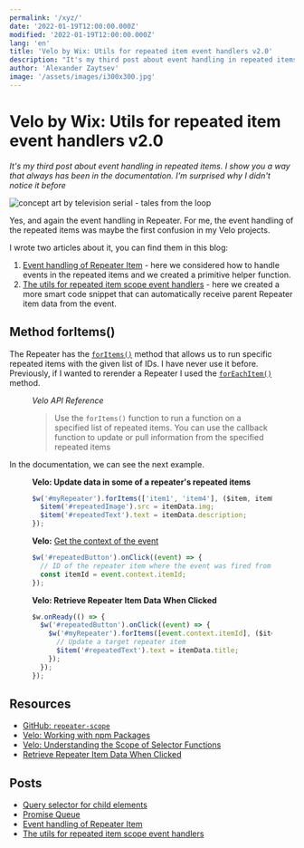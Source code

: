 ```yaml
---
permalink: '/xyz/'
date: '2022-01-19T12:00:00.000Z'
modified: '2022-01-19T12:00:00.000Z'
lang: 'en'
title: 'Velo by Wix: Utils for repeated item event handlers v2.0'
description: "It's my third post about event handling in repeated items. I show you a way that always has been in the documentation. I'm surprised why I didn't notice it before"
author: 'Alexander Zaytsev'
image: '/assets/images/i300x300.jpg'
---
```


<script type="cow/moo">
\|/             \|/

            (__)
   *`\------(oo)  hello
      ||    (__)
      ||w--||
      ^^   ^^
\|/             \|/
</script>

# Velo by Wix: Utils for repeated item event handlers v2.0

*It's my third post about event handling in repeated items. I show you a way that always has been in the documentation. I'm surprised why I didn't notice it before*

![concept art by television serial - tales from the loop](/assets/images/a.jpg)

Yes, and again the event handling in Repeater. For me, the event handling of the repeated items was maybe the first confusion in my Velo projects.

I wrote two articles about it, you can find them in this blog:

1. [Event handling of Repeater Item](/event-handling-of-repeater-item/) - here we considered how to handle events in the repeated items and we created a primitive helper function.
2. [The utils for repeated item scope event handlers](/the-utils-for-repeated-item-scope-event-handlers/) - here we created a more smart code snippet that can automatically receive parent Repeater item data from the event.

## Method forItems()

The Repeater has the [`forItems()`](https://www.wix.com/velo/reference/$w/repeater/foritems) method that allows us to run specific repeated items with the given list of IDs. I have never use it before. Previously, if I wanted to rerender a Repeater I used the [`forEachItem()`](https://www.wix.com/velo/reference/$w/repeater/foreachitem) method.

<figure>
  <figcaption>
    <cite>Velo API Reference</cite>
  </figcaption>
  <blockquote cite="https://www.wix.com/velo/reference/$w/repeater/foritems">
    Use the <code>forItems()</code> function to run a function on a specified list of repeated items. You can use the callback function to update or pull information from the specified repeated items
  </blockquote>
</figure>

In the documentation, we can see the next example.

<figure>
  <figcaption>
    <strong>Velo: Update data in some of a repeater's repeated items</strong>
  </figcaption>

  ```js
  $w('#myRepeater').forItems(['item1', 'item4'], ($item, itemData, index) => {
    $item('#repeatedImage').src = itemData.img;
    $item('#repeatedText').text = itemData.description;
  });
  ```
</figure>

<figure>
  <figcaption>

   **Velo:** [Get the context of the event](https://www.wix.com/velo/reference/$w/event/context)
  </figcaption>

  ```js
  $w('#repeatedButton').onClick((event) => {
    // ID of the repeater item where the event was fired from.
    const itemId = event.context.itemId;
  });
  ```
</figure>

<figure>
  <figcaption>
    <strong>Velo: Retrieve Repeater Item Data When Clicked</strong>
  </figcaption>

  ```js
  $w.onReady(() => {
    $w('#repeatedButton').onClick((event) => {
      $w('#myRepeater').forItems([event.context.itemId], ($item, itemData, index) => {
        // Update a target repeater item
        $item('#repeatedText').text = itemData.title;
      });
    });
  });
  ```
</figure>

## Resources

- [GitHub: `repeater-scope`](https://github.com/shoonia/repeater-scope)
- [Velo: Working with npm Packages](https://support.wix.com/en/article/velo-working-with-npm-packages)
- [Velo: Understanding the Scope of Selector Functions](https://support.wix.com/en/article/velo-understanding-the-scope-of-selector-functions)
- [Retrieve Repeater Item Data When Clicked](https://www.wix.com/velo/reference/$w/repeater/introduction#$w_repeater_introduction_retrieve-repeater-item-data-when-clicked)

## Posts

- [Query selector for child elements](/velo-query-selector-for-child-elements/)
- [Promise Queue](/promise-queue/)
- [Event handling of Repeater Item](/event-handling-of-repeater-item/)
- [The utils for repeated item scope event handlers](/the-utils-for-repeated-item-scope-event-handlers/)
